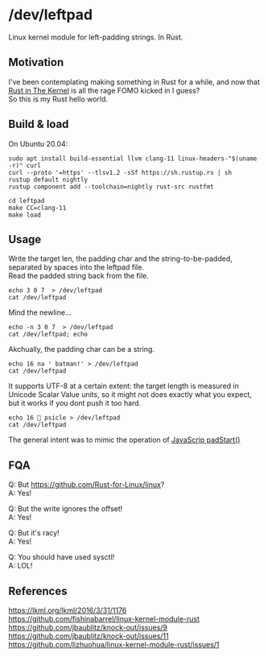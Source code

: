 /dev/leftpad
===

Linux kernel module for left-padding strings. In Rust.


Motivation
---
I've been contemplating making something in Rust for a while, and now that [Rust in The Kernel](https://lkml.org/lkml/2021/4/14/1023]) is all the rage FOMO kicked in I guess? \
So this is my Rust hello world.


Build & load
---
On Ubuntu 20.04:
```shell
sudo apt install build-essential llvm clang-11 linux-headers-"$(uname -r)" curl
curl --proto '=https' --tlsv1.2 -sSf https://sh.rustup.rs | sh
rustup default nightly
rustup component add --toolchain=nightly rust-src rustfmt

cd leftpad
make CC=clang-11
make load
```


Usage
---
Write the target len, the padding char and the string-to-be-padded, separated by spaces into the leftpad file. \
Read the padded string back from the file.
```shell
echo 3 0 7  > /dev/leftpad
cat /dev/leftpad
```
Mind the newline...
```shell
echo -n 3 0 7  > /dev/leftpad
cat /dev/leftpad; echo
```
Akchually, the padding char can be a string.
```shell
echo 16 na ' batman!' > /dev/leftpad
cat /dev/leftpad
```
It supports UTF-8 at a certain extent: the target length is measured in Unicode Scalar Value units, so it might not does exactly what you expect, but it works if you dont push it too hard.
```shell
echo 16 💩 psicle > /dev/leftpad
cat /dev/leftpad
```
The general intent was to mimic the operation of [JavaScrip padStart()](https://developer.mozilla.org/en-US/docs/Web/JavaScript/Reference/Global_Objects/String/padStart)


FQA
---

Q: But https://github.com/Rust-for-Linux/linux? \
A: Yes!

Q: But the write ignores the offset! \
A: Yes!

Q: But it's racy! \
A: Yes!

Q: You should have used sysctl! \
A: LOL!


References
---
https://lkml.org/lkml/2016/3/31/1176 \
https://github.com/fishinabarrel/linux-kernel-module-rust \
https://github.com/jbaublitz/knock-out/issues/9 \
https://github.com/jbaublitz/knock-out/issues/11 \
https://github.com/lizhuohua/linux-kernel-module-rust/issues/1
